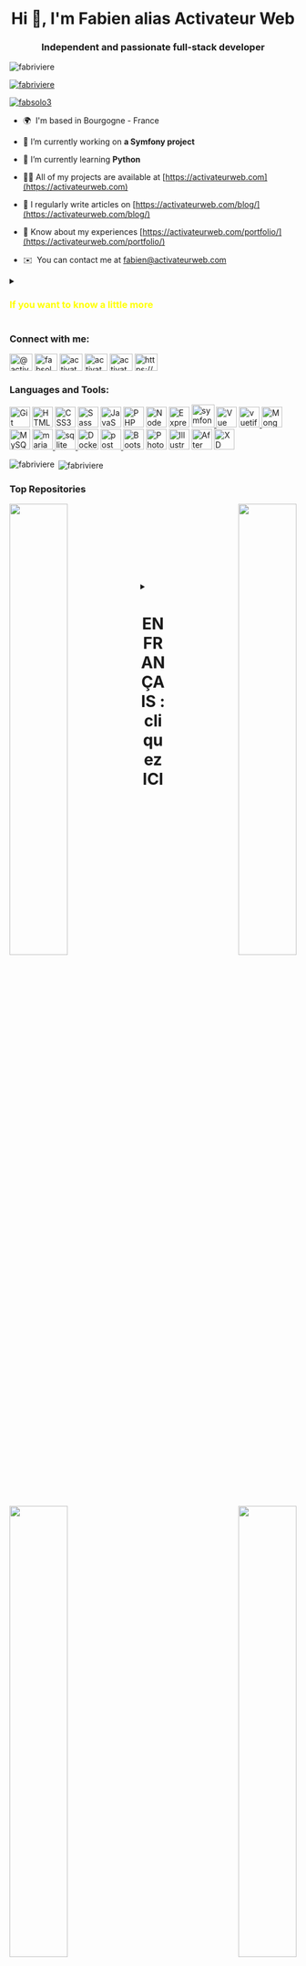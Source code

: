 <h1 align="center">Hi 👋, I'm Fabien alias Activateur Web</h1>
<h3 align="center">Independent and passionate full-stack developer</h3>

<p align="left"> <img src="https://komarev.com/ghpvc/?username=fabriviere&label=Profile%20views&color=0e75b6&style=flat" alt="fabriviere" /> </p>

<p align="left"> <a href="https://github.com/ryo-ma/github-profile-trophy"><img src="https://github-profile-trophy.vercel.app/api?username=fabriviere" alt="fabriviere" /></a> </p>

<p align="left"> <a href="https://twitter.com/fabsolo3" target="_blank"><img src="https://img.shields.io/twitter/follow/fabsolo3?logo=twitter&style=for-the-badge" alt="fabsolo3" /></a> </p>

- 🌍  I'm based in Bourgogne - France
  
- 🔭 I’m currently working on **a Symfony project**

- 🌱 I’m currently learning **Python**

- 👨‍💻 All of my projects are available at [https://activateurweb.com](https://activateurweb.com)

- 📝 I regularly write articles on [https://activateurweb.com/blog/](https://activateurweb.com/blog/)

- 📄 Know about my experiences [https://activateurweb.com/portfolio/](https://activateurweb.com/portfolio/)

- ✉️  You can contact me at [fabien@activateurweb.com](mailto:fabien@activateurweb.com)

<details>
<summary><h3><b><font color='yellow'>If you want to know a little more</font></b></h3></summary>

I have always been interested in web development, since the appearance of the internet. And yes, I am from that generation which saw the web expand at full speed. At that time, I practiced in an amateur way. but already passionate. On the professional side, at that time, I worked as a business manager in the industrial sector, for a French international group. I did that for 25 years, and in 2021, this group decided to close these agencies. one after the other, and to sell.. Economic layoff in May.. So it was at that moment that I decided to make my passion my profession. I wanted to validate my skills, and I did so by obtaining my web developer diploma at the end of 2021. 
Since then, I have been working as a freelancer, and at the same time, I continue to train in different languages and frameworks such as Symfony, Vue.js.
I code in HTML, CSS, Sass, JavaScript and PHP and most often interact with MySQL or MongoDB for data storage. I also use Node.js and Express for creating APIs, or a framework like Api-Platform for its good integration into Symfony projects. I also know CMS well and more specifically PrestaShop and Wordpress. I sometimes create PrestaShop modules whether for the back or the front.
I like this full-stack aspect which allows me to see all the facets of a project, to code each line if necessary, and to bring it to life. I happily share my knowledge, and regularly publish tutorials on my blog and on my YouTube channel. Of course, I would like to be able to produce more, but that would require inventing 48-hour days.. :) 
I've never been very good at talking about myself, so the best thing is to follow me and look at my work. Do not hesitate to contact me, if you think you need my services, or simply to be able to discuss this profession of mine.

</details>

<h3 align="left">Connect with me:</h3>
<p align="left">
<a href="https://www.github.com/FabRiviere" target="blank"><img align="center" src="https://raw.githubusercontent.com/danielcranney/readme-generator/main/public/icons/socials/github-dark.svg" alt="@activateur_web" height="30" width="40" /></a>
<a href="https://twitter.com/fabsolo3" target="blank"><img align="center" src="https://raw.githubusercontent.com/rahuldkjain/github-profile-readme-generator/master/src/images/icons/Social/twitter.svg" alt="fabsolo3" height="30" width="40" /></a>
<a href="https://facebook.com/activateurweb" target="blank"><img align="center" src="https://raw.githubusercontent.com/rahuldkjain/github-profile-readme-generator/master/src/images/icons/Social/facebook.svg" alt="activateur web" height="30" width="40" /></a>
<a href="https://instagram.com/activateurweb" target="blank"><img align="center" src="https://raw.githubusercontent.com/rahuldkjain/github-profile-readme-generator/master/src/images/icons/Social/instagram.svg" alt="activateur web" height="30" width="40" /></a>
<a href="https://www.youtube.com/@activateurweb" target="blank"><img align="center" src="https://raw.githubusercontent.com/rahuldkjain/github-profile-readme-generator/master/src/images/icons/Social/youtube.svg" alt="activateur web" height="30" width="40" /></a>
<a href="https://activateurweb.com" target="blank"><img align="center" src="https://raw.githubusercontent.com/rahuldkjain/github-profile-readme-generator/master/src/images/icons/Social/rss.svg" alt="https://activateurweb.com/feed/" height="30" width="40" /></a>
</p>

<h3 align="left">Languages and Tools:</h3>
<p align="left"> <a href="https://git-scm.com/" target="_blank" rel="noreferrer"><img src="https://raw.githubusercontent.com/danielcranney/readme-generator/main/public/icons/skills/git-colored.svg" width="36" height="36" alt="Git" /></a> <a href="https://developer.mozilla.org/en-US/docs/Glossary/HTML5" target="_blank" rel="noreferrer"><img src="https://raw.githubusercontent.com/danielcranney/readme-generator/main/public/icons/skills/html5-colored.svg" width="36" height="36" alt="HTML5" /></a> <a href="https://www.w3.org/TR/CSS/#css" target="_blank" rel="noreferrer"><img src="https://raw.githubusercontent.com/danielcranney/readme-generator/main/public/icons/skills/css3-colored.svg" width="36" height="36" alt="CSS3" /></a> <a href="https://sass-lang.com/" target="_blank" rel="noreferrer"><img src="https://raw.githubusercontent.com/danielcranney/readme-generator/main/public/icons/skills/sass-colored.svg" width="36" height="36" alt="Sass" /></a> <a href="https://developer.mozilla.org/en-US/docs/Web/JavaScript" target="_blank" rel="noreferrer"><img src="https://raw.githubusercontent.com/danielcranney/readme-generator/main/public/icons/skills/javascript-colored.svg" width="36" height="36" alt="JavaScript" /></a> <a href="https://www.php.net/" target="_blank" rel="noreferrer"><img src="https://raw.githubusercontent.com/danielcranney/readme-generator/main/public/icons/skills/php-colored.svg" width="36" height="36" alt="PHP" /></a> <a href="https://nodejs.org/en/" target="_blank" rel="noreferrer"><img src="https://raw.githubusercontent.com/danielcranney/readme-generator/main/public/icons/skills/nodejs-colored.svg" width="36" height="36" alt="NodeJS" /></a> <a href="https://expressjs.com/" target="_blank" rel="noreferrer"><img src="https://raw.githubusercontent.com/danielcranney/readme-generator/main/public/icons/skills/express-colored.svg" width="36" height="36" alt="Express" /></a> <a href="https://symfony.com" target="_blank" rel="noreferrer"> <img src="https://symfony.com/logos/symfony_black_03.svg" alt="symfony" width="40" height="40"/> </a> <a href="https://vuejs.org/" target="_blank" rel="noreferrer"><img src="https://raw.githubusercontent.com/danielcranney/readme-generator/main/public/icons/skills/vuejs-colored.svg" width="36" height="36" alt="Vue" /></a> <a href="https://vuetifyjs.com/en/" target="_blank" rel="noreferrer"> <img src="https://bestofjs.org/logos/vuetify.svg" alt="vuetify" width="36" height="36"/> </a> <a href="https://www.mongodb.com/" target="_blank" rel="noreferrer"><img src="https://raw.githubusercontent.com/danielcranney/readme-generator/main/public/icons/skills/mongodb-colored.svg" width="36" height="36" alt="MongoDB" /></a> <a href="https://www.mysql.com/" target="_blank" rel="noreferrer"><img src="https://raw.githubusercontent.com/danielcranney/readme-generator/main/public/icons/skills/mysql-colored.svg" width="36" height="36" alt="MySQL" /></a> <a href="https://mariadb.org/" target="_blank" rel="noreferrer"> <img src="https://www.vectorlogo.zone/logos/mariadb/mariadb-icon.svg" alt="mariadb" width="36" height="36"/> </a> <a href="https://www.sqlite.org/" target="_blank" rel="noreferrer"> <img src="https://www.vectorlogo.zone/logos/sqlite/sqlite-icon.svg" alt="sqlite" width="36" height="36"/> </a> <a href="https://www.docker.com/" target="_blank" rel="noreferrer"><img src="https://raw.githubusercontent.com/danielcranney/readme-generator/main/public/icons/skills/docker-colored.svg" width="36" height="36" alt="Docker" /></a> <a href="https://postman.com" target="_blank" rel="noreferrer"> <img src="https://www.vectorlogo.zone/logos/getpostman/getpostman-icon.svg" alt="postman" width="36" height="36"/> </a> <a href="https://getbootstrap.com/" target="_blank" rel="noreferrer"><img src="https://raw.githubusercontent.com/danielcranney/readme-generator/main/public/icons/skills/bootstrap-colored.svg" width="36" height="36" alt="Bootstrap" /></a> <a href="https://www.adobe.com/uk/products/photoshop.html" target="_blank" rel="noreferrer"><img src="https://raw.githubusercontent.com/danielcranney/readme-generator/main/public/icons/skills/photoshop-colored.svg" width="36" height="36" alt="Photoshop" /></a> <a href="https://www.adobe.com/uk/products/illustrator.html" target="_blank" rel="noreferrer"><img src="https://raw.githubusercontent.com/danielcranney/readme-generator/main/public/icons/skills/illustrator-colored.svg" width="36" height="36" alt="Illustrator" /></a> <a href="https://www.adobe.com/uk/products/aftereffects.html" target="_blank" rel="noreferrer"><img src="https://raw.githubusercontent.com/danielcranney/readme-generator/main/public/icons/skills/aftereffects-colored.svg" width="36" height="36" alt="After Effects" /></a> <a href="https://www.adobe.com/uk/products/xd.html" target="_blank" rel="noreferrer"><img src="https://raw.githubusercontent.com/danielcranney/readme-generator/main/public/icons/skills/xd-colored.svg" width="36" height="36" alt="XD" /></a></p>

<p><img align="left" src="https://github-readme-stats.vercel.app/api/top-langs?username=FabRiviere&show_icons=true&locale=en&layout=compact" alt="fabriviere" /></p>

<p>&nbsp;<img align="center" src="https://github-readme-stats.vercel.app/api?username=FabRiviere&show_icons=true&locale=en" alt="fabriviere" /></p>

<h3 align="left">Top Repositories</h3>
<div width="100%" align="center"><a href="https://github.com/FabRiviere/AW-ShoppingCart_JS" align="left"><img align="left" width="45%" src="https://github-readme-stats.vercel.app/api/pin/?username=FabRiviere&repo=AW-ShoppingCart_JS&title_color=facc15&text_color=ffffff&icon_color=22c55e&bg_color=181824&hide_border=true&locale=en" /></a><a href="https://github.com/FabRiviere/symfonyblog" align="right"><img align="right" width="45%" src="https://github-readme-stats.vercel.app/api/pin/?username=FabRiviere&repo=symfonyblog&title_color=facc15&text_color=ffffff&icon_color=22c55e&bg_color=181824&hide_border=true&locale=en" /></a></div><br /><br /><br /><br /><br /><br /><br /><br /><div width="100%" align="center"><a href="https://github.com/FabRiviere/serieAW-Construire_API-Backend" align="left"><img align="left" width="45%" src="https://github-readme-stats.vercel.app/api/pin/?username=FabRiviere&repo=serieAW-Construire_API-Backend&title_color=facc15&text_color=ffffff&icon_color=22c55e&bg_color=181824&hide_border=true&locale=en" /></a><a href="https://github.com/FabRiviere/serieAW-Construire_API-Front-end" align="right"><img align="right" width="45%" src="https://github-readme-stats.vercel.app/api/pin/?username=FabRiviere&repo=serieAW-Construire_API-Front-end&title_color=facc15&text_color=ffffff&icon_color=22c55e&bg_color=181824&hide_border=true&locale=en" /></a></div>

<details>
  <summary><h1 align="center">EN FRANÇAIS : cliquez ICI </h1></summary>

<h1 align="center">Bonjour 👋, Je suis Fabien alias Activateur Web</h1>
<h3 align="center">Développeur full-stack indépendant et passionné</h3>

<p align="left"> <img src="https://komarev.com/ghpvc/?username=fabriviere&label=Profile%20views&color=0e75b6&style=flat" alt="fabriviere" /> </p>

<p align="left"> <a href="https://github.com/ryo-ma/github-profile-trophy"><img src="https://github-profile-trophy.vercel.app/api?username=fabriviere" alt="fabriviere" /></a> </p>

<p align="left"> <a href="https://twitter.com/fabsolo3" target="_blank"><img src="https://img.shields.io/twitter/follow/fabsolo3?logo=twitter&style=for-the-badge" alt="fabsolo3" /></a> </p>

- 🌍  Je suis basé en Bourgogne - France
  
- 🔭 Je travaille actuellement sur **un projet Symfony**

- 🌱 J'apprends actuellement **Python**

- 👨‍💻 Tous mes projets sont disponibles sur [https://activateurweb.com](https://activateurweb.com)

- 📝 J'écris régulièrement des articles sur [https://activateurweb.com/blog/](https://activateurweb.com/blog/)

- 📄 Connaître mes expériences [https://activateurweb.com/portfolio/](https://activateurweb.com/portfolio/)

- ✉️  Vous pouvez me contacter : [fabien@activateurweb.com](mailto:fabien@activateurweb.com)

<details>
<summary><h3><b><font color='yellow'>Si vous voulez en savoir un peu plus</font></b></h3></summary>

Je me suis toujours interressé au developpement web, et ce dès l'apparition d'internet.Et oui, je suis de cette génération qui a vu la toile s'agrandir à toute vitesse.A ce moment, je m'exerçai de manière amateur mais déjà passionnée. Coté professional, à cette époque, je travaillais comme chargé d'affaires dans le secteur de l'industrie, pour un groupe international français.J'ai fait cela pendant 25 ans, et en 2021, ce groupe a décidé de fermer ces agences les unes après les autres, et de vendre.. Licenciement économique en mai .. C'est donc a ce moment que j'ai décidé de faire de ma passion ma profession. J'ai voulu valider mes acquis, et je l'ai fait en obtenant mon diplôme de développeur web fin 2021. Depuis j'exerce en freelance, et dans le même temps, je continu de me former sur différents langages et framework comme Symfony, Vue.js. Je code en HTML, CSS, Sass, JavaScript et PHP et intéragit le plus souvent avec MySQL ou MongoDB pour le stockage des données.J'utilise également Node.js et Express pour la création d'API, ou un framework comme Api-Platform pour sa bonne intégration aux projets Symfony. Je connais bien aussi les CMS et plus spécifiquement PrestaShop et Wordpress. Il m'arrive de créer des modules PrestaShop que ce soit pour le back ou pour le front. J'aime ce coté full-stack qui me permet de voir toutes les facettes d'un projet, de coder chaque ligne si besoin, et de lui donner vie. Je partage volontiers mes connaissances, et publie régulièrement des tutoriels sur mon blog et sur ma chaine YouTube. Bien entendu, j'aimerai pouvoir en produire plus, mais il faudrait pour cela inventer les journée de 48h.. :) Je n'ai jamais été très fort pour parler de moi, alors le mieux est de me suivre et regarder mon travail. N'hésitez surtout pas à me contacter, si vous pensez avoir besoin de mes services, ou simplement pour pouvoir discuter de ce métier qui est le mien.
</details>

<h3 align="left">Connectez-vous avec moi:</h3>
<p align="left">
<a href="https://www.github.com/FabRiviere" target="blank"><img align="center" src="https://raw.githubusercontent.com/danielcranney/readme-generator/main/public/icons/socials/github-dark.svg" alt="@activateur_web" height="30" width="40" /></a>
<a href="https://twitter.com/fabsolo3" target="blank"><img align="center" src="https://raw.githubusercontent.com/rahuldkjain/github-profile-readme-generator/master/src/images/icons/Social/twitter.svg" alt="fabsolo3" height="30" width="40" /></a>
<a href="https://facebook.com/activateurweb" target="blank"><img align="center" src="https://raw.githubusercontent.com/rahuldkjain/github-profile-readme-generator/master/src/images/icons/Social/facebook.svg" alt="activateur web" height="30" width="40" /></a>
<a href="https://instagram.com/activateurweb" target="blank"><img align="center" src="https://raw.githubusercontent.com/rahuldkjain/github-profile-readme-generator/master/src/images/icons/Social/instagram.svg" alt="activateur web" height="30" width="40" /></a>
<a href="https://www.youtube.com/@activateurweb" target="blank"><img align="center" src="https://raw.githubusercontent.com/rahuldkjain/github-profile-readme-generator/master/src/images/icons/Social/youtube.svg" alt="activateur web" height="30" width="40" /></a>
<a href="https://activateurweb.com" target="blank"><img align="center" src="https://raw.githubusercontent.com/rahuldkjain/github-profile-readme-generator/master/src/images/icons/Social/rss.svg" alt="https://activateurweb.com/feed/" height="30" width="40" /></a>
</p>

<h3 align="left">Langages et outils:</h3>
<p align="left"> <a href="https://git-scm.com/" target="_blank" rel="noreferrer"><img src="https://raw.githubusercontent.com/danielcranney/readme-generator/main/public/icons/skills/git-colored.svg" width="36" height="36" alt="Git" /></a> <a href="https://developer.mozilla.org/en-US/docs/Glossary/HTML5" target="_blank" rel="noreferrer"><img src="https://raw.githubusercontent.com/danielcranney/readme-generator/main/public/icons/skills/html5-colored.svg" width="36" height="36" alt="HTML5" /></a> <a href="https://www.w3.org/TR/CSS/#css" target="_blank" rel="noreferrer"><img src="https://raw.githubusercontent.com/danielcranney/readme-generator/main/public/icons/skills/css3-colored.svg" width="36" height="36" alt="CSS3" /></a> <a href="https://sass-lang.com/" target="_blank" rel="noreferrer"><img src="https://raw.githubusercontent.com/danielcranney/readme-generator/main/public/icons/skills/sass-colored.svg" width="36" height="36" alt="Sass" /></a> <a href="https://developer.mozilla.org/en-US/docs/Web/JavaScript" target="_blank" rel="noreferrer"><img src="https://raw.githubusercontent.com/danielcranney/readme-generator/main/public/icons/skills/javascript-colored.svg" width="36" height="36" alt="JavaScript" /></a> <a href="https://www.php.net/" target="_blank" rel="noreferrer"><img src="https://raw.githubusercontent.com/danielcranney/readme-generator/main/public/icons/skills/php-colored.svg" width="36" height="36" alt="PHP" /></a> <a href="https://nodejs.org/en/" target="_blank" rel="noreferrer"><img src="https://raw.githubusercontent.com/danielcranney/readme-generator/main/public/icons/skills/nodejs-colored.svg" width="36" height="36" alt="NodeJS" /></a> <a href="https://expressjs.com/" target="_blank" rel="noreferrer"><img src="https://raw.githubusercontent.com/danielcranney/readme-generator/main/public/icons/skills/express-colored.svg" width="36" height="36" alt="Express" /></a> <a href="https://symfony.com" target="_blank" rel="noreferrer"> <img src="https://symfony.com/logos/symfony_black_03.svg" alt="symfony" width="40" height="40"/> </a> <a href="https://vuejs.org/" target="_blank" rel="noreferrer"><img src="https://raw.githubusercontent.com/danielcranney/readme-generator/main/public/icons/skills/vuejs-colored.svg" width="36" height="36" alt="Vue" /></a> <a href="https://vuetifyjs.com/en/" target="_blank" rel="noreferrer"> <img src="https://bestofjs.org/logos/vuetify.svg" alt="vuetify" width="36" height="36"/> </a> <a href="https://www.mongodb.com/" target="_blank" rel="noreferrer"><img src="https://raw.githubusercontent.com/danielcranney/readme-generator/main/public/icons/skills/mongodb-colored.svg" width="36" height="36" alt="MongoDB" /></a> <a href="https://www.mysql.com/" target="_blank" rel="noreferrer"><img src="https://raw.githubusercontent.com/danielcranney/readme-generator/main/public/icons/skills/mysql-colored.svg" width="36" height="36" alt="MySQL" /></a> <a href="https://mariadb.org/" target="_blank" rel="noreferrer"> <img src="https://www.vectorlogo.zone/logos/mariadb/mariadb-icon.svg" alt="mariadb" width="36" height="36"/> </a> <a href="https://www.sqlite.org/" target="_blank" rel="noreferrer"> <img src="https://www.vectorlogo.zone/logos/sqlite/sqlite-icon.svg" alt="sqlite" width="36" height="36"/> </a> <a href="https://www.docker.com/" target="_blank" rel="noreferrer"><img src="https://raw.githubusercontent.com/danielcranney/readme-generator/main/public/icons/skills/docker-colored.svg" width="36" height="36" alt="Docker" /></a> <a href="https://postman.com" target="_blank" rel="noreferrer"> <img src="https://www.vectorlogo.zone/logos/getpostman/getpostman-icon.svg" alt="postman" width="36" height="36"/> </a> <a href="https://getbootstrap.com/" target="_blank" rel="noreferrer"><img src="https://raw.githubusercontent.com/danielcranney/readme-generator/main/public/icons/skills/bootstrap-colored.svg" width="36" height="36" alt="Bootstrap" /></a> <a href="https://www.adobe.com/uk/products/photoshop.html" target="_blank" rel="noreferrer"><img src="https://raw.githubusercontent.com/danielcranney/readme-generator/main/public/icons/skills/photoshop-colored.svg" width="36" height="36" alt="Photoshop" /></a> <a href="https://www.adobe.com/uk/products/illustrator.html" target="_blank" rel="noreferrer"><img src="https://raw.githubusercontent.com/danielcranney/readme-generator/main/public/icons/skills/illustrator-colored.svg" width="36" height="36" alt="Illustrator" /></a> <a href="https://www.adobe.com/uk/products/aftereffects.html" target="_blank" rel="noreferrer"><img src="https://raw.githubusercontent.com/danielcranney/readme-generator/main/public/icons/skills/aftereffects-colored.svg" width="36" height="36" alt="After Effects" /></a> <a href="https://www.adobe.com/uk/products/xd.html" target="_blank" rel="noreferrer"><img src="https://raw.githubusercontent.com/danielcranney/readme-generator/main/public/icons/skills/xd-colored.svg" width="36" height="36" alt="XD" /></a></p>

<p><img align="left" src="https://github-readme-stats.vercel.app/api/top-langs?username=fabriviere&show_icons=true&locale=en&layout=compact" alt="fabriviere" /></p>

<p>&nbsp;<img align="center" src="https://github-readme-stats.vercel.app/api?username=fabriviere&show_icons=true&locale=en" alt="fabriviere" /></p>

<h3 align="left">Meilleurs référentiels</h3>
<div width="100%" align="center"><a href="https://github.com/FabRiviere/AW-ShoppingCart_JS" align="left"><img align="left" width="45%" src="https://github-readme-stats.vercel.app/api/pin/?username=FabRiviere&repo=AW-ShoppingCart_JS&title_color=facc15&text_color=ffffff&icon_color=22c55e&bg_color=181824&hide_border=true&locale=en" /></a><a href="https://github.com/FabRiviere/symfonyblog" align="right"><img align="right" width="45%" src="https://github-readme-stats.vercel.app/api/pin/?username=FabRiviere&repo=symfonyblog&title_color=facc15&text_color=ffffff&icon_color=22c55e&bg_color=181824&hide_border=true&locale=en" /></a></div><br /><br /><br /><br /><br /><br /><br /><br /><div width="100%" align="center"><a href="https://github.com/FabRiviere/serieAW-Construire_API-Backend" align="left"><img align="left" width="45%" src="https://github-readme-stats.vercel.app/api/pin/?username=FabRiviere&repo=serieAW-Construire_API-Backend&title_color=facc15&text_color=ffffff&icon_color=22c55e&bg_color=181824&hide_border=true&locale=en" /></a><a href="https://github.com/FabRiviere/serieAW-Construire_API-Front-end" align="right"><img align="right" width="45%" src="https://github-readme-stats.vercel.app/api/pin/?username=FabRiviere&repo=serieAW-Construire_API-Front-end&title_color=facc15&text_color=ffffff&icon_color=22c55e&bg_color=181824&hide_border=true&locale=en" /></a></div>


</details>

